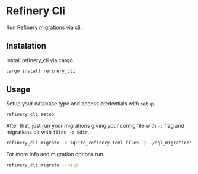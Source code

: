 # Refinery Cli

Run Refinery migrations via cli.

## Instalation
Install refinery_cli via cargo.

```sh
cargo install refinery_cli
```

## Usage
Setup your database type and access credentials with `setup`.

```sh
refinery_cli setup
```

After that, just run your migrations giving your config file with `-c` flag and migrations dir with `files -p $dir`.

```sh
refinery_cli migrate -c sqlite_refinery.toml files -p ./sql_migrations
```

For more info and migration options run.

```sh
refinery_cli migrate --help
```
